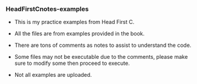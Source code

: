 ### HeadFirstCnotes-examples

- This is my practice examples from Head First C.
- All the files are from examples provided in the book.
- There are tons of comments as notes to assist to understand the code.
- Some files may not be executable due to the comments, please make sure to modify some then proceed to execute.

- Not all examples are uploaded.
